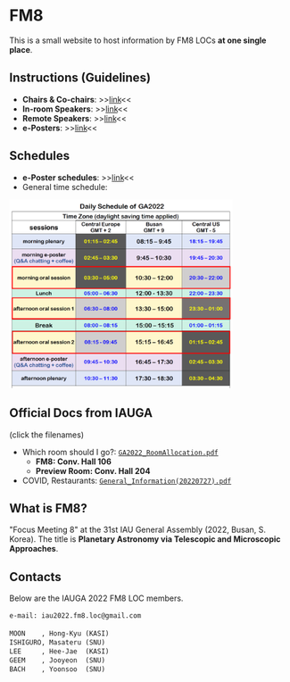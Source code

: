 # FM8
This is a small website to host information by FM8 LOCs **at one single place**. 


## Instructions (Guidelines)
* **Chairs & Co-chairs**: >>[link](instructions_to_chairs.md)<<
* **In-room Speakers**: >>[link](instructions_to_inroom.md)<<
* **Remote Speakers**: >>[link](instructions_to_remote.md)<<
* **e-Posters**: >>[link](instructions_to_eposter.md)<<

## Schedules
* **e-Poster schedules**: >>[link](https://docs.google.com/spreadsheets/d/19wTkitOYZKLuY27WhNHv6kSKkr_jcNtPZO_r6xfRgCA/edit?usp=sharing)<<
* General time schedule: 

<img src="iauga_docs/DailySchedule.png" width="400"/>

## Official Docs from IAUGA
(click the filenames)
* Which room should I go?: [``GA2022_RoomAllocation.pdf``](iauga_docs/GA2022_RoomAllocation.pdf)
    - **FM8: Conv. Hall 106** 
    - **Preview Room: Conv. Hall 204**
* COVID, Restaurants: [``General_Information(20220727).pdf``](iauga_docs/General_Information(20220727).pdf)




## What is FM8?
"Focus Meeting 8" at the 31st IAU General Assembly (2022, Busan, S. Korea). The title is **Planetary Astronomy via Telescopic and Microscopic Approaches**.


## Contacts
Below are the IAUGA 2022 FM8 LOC members. 

    e-mail: iau2022.fm8.loc@gmail.com
    
    MOON    , Hong-Kyu (KASI)
    ISHIGURO, Masateru (SNU) 
    LEE     , Hee-Jae  (KASI)
    GEEM    , Jooyeon  (SNU) 
    BACH    , Yoonsoo  (SNU) 


